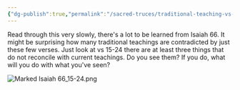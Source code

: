 ```yaml
---
{"dg-publish":true,"permalink":"/sacred-truces/traditional-teaching-vs-scripture-isaiah-66/","tags":["#Isaiah66","#Writer/Isaiah","#Judgment","#NewHeaven","#NewEarth","#Nations","#NewMoon","#Social","SacredTruces"]}
---
```


Read through this very slowly, there's a lot to be learned from Isaiah 66. It might be surprising how many traditional teachings are contradicted by just these few verses. Just look at vs 15-24 there are at least three things that do not reconcile with current teachings. Do you see them? If you do, what will you do with what you've seen?


![Marked Isaiah 66_15-24.png](/img/user/Assets/attachments/Marked%20Isaiah%2066_15-24.png)

